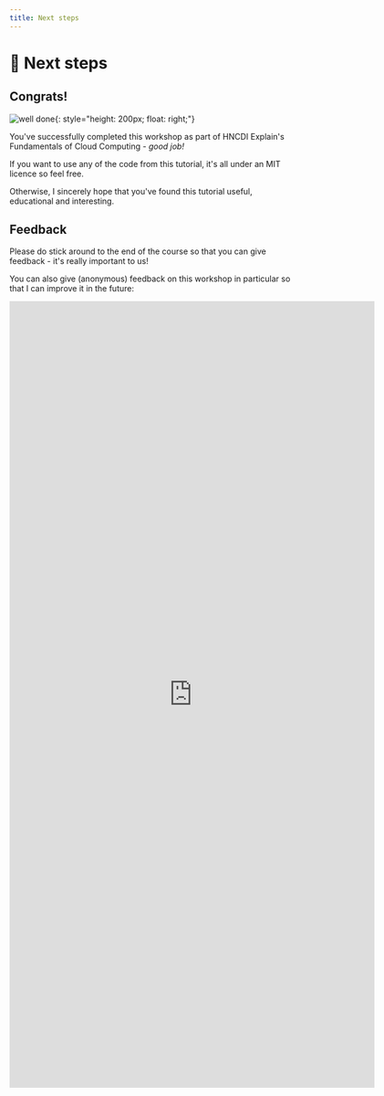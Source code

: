 ```yaml
---
title: Next steps
---
```


# :tada: Next steps

## Congrats!

![well done](/images/well-done.webp){: style="height: 200px; float: right;"}

You've successfully completed this workshop as part of HNCDI Explain's Fundamentals of Cloud Computing - _good job!_

If you want to use any of the code from this tutorial, it's all under an MIT licence so feel free.

Otherwise, I sincerely hope that you've found this tutorial useful, educational and interesting.

## Feedback

Please do stick around to the end of the course so that you can give feedback - it's really important to us!

You can also give (anonymous) feedback on this workshop in particular so that I can improve it in the future:

<iframe
  src="https://docs.google.com/forms/d/e/1FAIpQLSeVAhIlIhekwZHc6rKzo0l7Eu9ZHViXfOtw1LojSsaLo0GZ_Q/viewform?embedded=true"
  width="640"
  height="1378"
  frameborder="0"
  marginheight="0"
  marginwidth="0">
  Loading…
</iframe>
